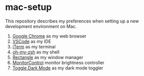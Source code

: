 # mac-setup

This repository describes my preferences when setting up a new development environment on Mac.

1. [Google Chrome]() as my web browser
1. [VSCode]() as my IDE
1. [iTerm]() as my terminal
1. [oh-my-zsh]() as my shell
1. [Rectangle]() as my window manager
1. [MonitorControl]() monitor brightness controller
1. [Toggle Dark Mode]() as my dark mode toggler
